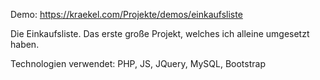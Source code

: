 Demo: https://kraekel.com/Projekte/demos/einkaufsliste

Die Einkaufsliste. 
Das erste große Projekt, welches ich alleine umgesetzt haben.

Technologien verwendet:
PHP, JS, JQuery, MySQL, Bootstrap

